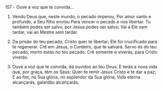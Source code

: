 157 - Ouve a voz que te convida...

1. Vendo Deus que, neste mundo, o pecado imperou,
   Por amor santo e profundo, a Seu filho enviou
   Para vencer o pecado e nos libertar.
   Tu também podes ser salvo, por Jesus podes ser salvo;
   Vai a Ele sem tardar, vai ao Mestre sem tardar.

2. Da prisão do teu pecado, Cristo quer te libertar;
   Ele foi crucificado para te regenerar.
   Crê em Jesus, o Cordeiro, que te salvará.
   Servo és do teu pecado, morto estás no teu pecado;
   Crê somente e viverás, para Cristo viverás.

3. Ouve a voz que te convida, dá ouvidos ao teu Deus,
   E terás a nova vida que, por graça, têm os Seus;
   Quer-te remir Jesus Cristo e te dar a paz;
   E ao fim, na Sua glória, no esplendor da Sua glória,
   Vida eterna alcançarás, galardão alcançarás.
